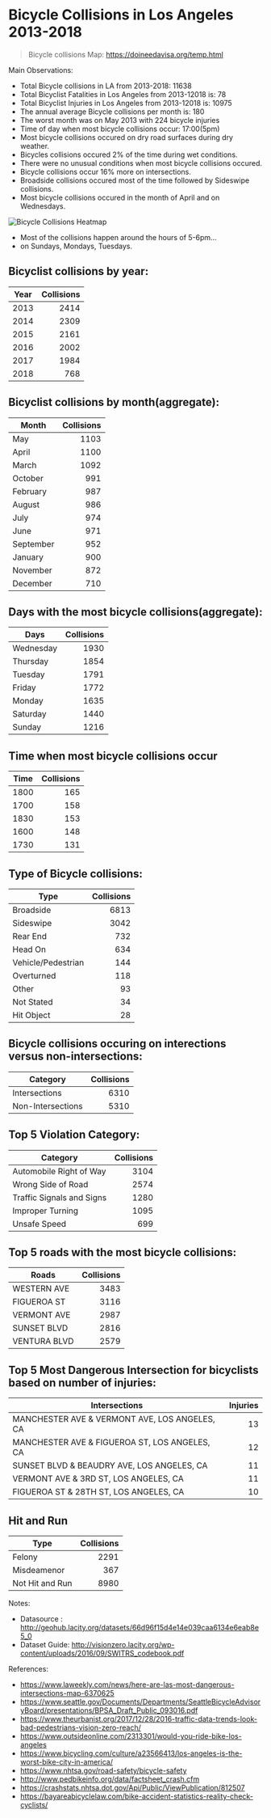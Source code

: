 # Bicycle Collisions in Los Angeles 2013-2018

> Bicycle collisions Map: 
> https://doineedavisa.org/temp.html

Main Observations:
- Total Bicycle collisions in LA from 2013-2018: 11638
- Total Bicyclist Fatalities in Los Angeles from 2013-12018 is: 78
- Total Bicyclist Injuries in Los Angeles from 2013-12018 is: 10975
- The annual average Bicycle collisions per month is: 180
- The worst month was on May 2013 with 224 bicycle injuries
- Time of day when most bicycle collisions occur: 17:00(5pm)
- Most bicycle collisions occured on dry road surfaces during dry weather. 
- Bicycles collisions occured 2% of the time during wet conditions. 
- There were no unusual conditions when most bicycle collisions occured.
- Bicycle collisions occur 16% more on intersections.
- Broadside collisions occured most of the time followed by Sideswipe collisions.
- Most bicycle collisions occured in the month of April and on Wednesdays.

![Bicycle Collisions Heatmap](https://github.com/nonoumasy/Bicycle-Collisions-in-Los-Angeles-2013-2018/blob/master/la_bike_accidents_2013-2018.png)
- Most of the collisions happen around the hours of 5-6pm...
- on Sundays, Mondays, Tuesdays.


Bicyclist collisions by year: 
---
|Year|Collisions
|---|---:
|2013    | 2414 
|2014    | 2309
|2015    | 2161
|2016    | 2002
|2017    | 1984
|2018    |  768

Bicyclist collisions by month(aggregate):
---
|Month|Collisions
|---|---:
|May          |1103
|April        |1100
|March        |1092
|October      | 991
|February     | 987
|August       | 986
|July         | 974
|June         | 971
|September    | 952
|January      | 900
|November     | 872
|December     | 710

Days with the most bicycle collisions(aggregate):
---
|Days|Collisions
|---|---:
|Wednesday    | 1930 
|Thursday     | 1854
|Tuesday      | 1791
|Friday       | 1772
|Monday       | 1635
|Saturday     | 1440
|Sunday       | 1216

Time when most bicycle collisions occur
---
|Time|Collisions
|---|---:
|1800    |165
|1700    |158
|1830    |153
|1600    |148
|1730    |131

Type of Bicycle collisions:
---
|Type|Collisions
|---|---:
|Broadside            | 6813
|Sideswipe            | 3042
|Rear End             |  732
|Head On              |  634
|Vehicle/Pedestrian   |  144
|Overturned           |  118
|Other                |   93
|Not Stated           |   34
|Hit Object           |   28

Bicycle collisions occuring on interections versus non-intersections:
---
|Category|Collisions
|---|---:
|Intersections        | 6310
|Non-Intersections    | 5310

Top 5 Violation Category:
---
|Category|Collisions
|---|---:
|Automobile Right of Way    |3104
|Wrong Side of Road         |2574
|Traffic Signals and Signs  |1280
|Improper Turning           |1095
|Unsafe Speed               | 699

Top 5 roads with the most bicycle collisions:
---
|Roads|Collisions
|---|---:
|WESTERN AVE      | 3483
|FIGUEROA ST      | 3116
|VERMONT AVE      | 2987
|SUNSET BLVD      | 2816
|VENTURA BLVD     | 2579

Top 5 Most Dangerous Intersection for bicyclists based on number of injuries:
---
|Intersections|Injuries
|---|---:
|MANCHESTER AVE & VERMONT AVE, LOS ANGELES, CA    |13
|MANCHESTER AVE & FIGUEROA ST, LOS ANGELES, CA    |12
|SUNSET BLVD & BEAUDRY AVE, LOS ANGELES, CA       |11
|VERMONT AVE & 3RD ST, LOS ANGELES, CA            |11
|FIGUEROA ST & 28TH ST, LOS ANGELES, CA           |10

Hit and Run
---
|Type|Collisions
|---|---:
|Felony            | 2291
|Misdeamenor       |  367
|Not Hit and Run   | 8980



Notes:
- Datasource : http://geohub.lacity.org/datasets/66d96f15d4e14e039caa6134e6eab8e5_0
- Dataset Guide: http://visionzero.lacity.org/wp-content/uploads/2016/09/SWITRS_codebook.pdf

References:
- https://www.laweekly.com/news/here-are-las-most-dangerous-intersections-map-6370625
- https://www.seattle.gov/Documents/Departments/SeattleBicycleAdvisoryBoard/presentations/BPSA_Draft_Public_093016.pdf
- https://www.theurbanist.org/2017/12/28/2016-traffic-data-trends-look-bad-pedestrians-vision-zero-reach/
- https://www.outsideonline.com/2313301/would-you-ride-bike-los-angeles
- https://www.bicycling.com/culture/a23566413/los-angeles-is-the-worst-bike-city-in-america/
- https://www.nhtsa.gov/road-safety/bicycle-safety
- http://www.pedbikeinfo.org/data/factsheet_crash.cfm
- https://crashstats.nhtsa.dot.gov/Api/Public/ViewPublication/812507
- https://bayareabicyclelaw.com/bike-accident-statistics-reality-check-cyclists/

